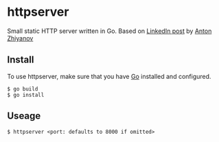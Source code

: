 # httpserver

Small static HTTP server written in Go. Based on [LinkedIn post](https://www.linkedin.com/posts/nalgeon_you-probably-know-about-pythons-built-in-activity-7226603830723903489-iuCM?utm_source=share&utm_medium=member_desktop) by [Anton Zhiyanov](https://www.linkedin.com/in/nalgeon/)

## Install

To use httpserver, make sure that you have [Go](https://golang.org/) installed and configured.

```
$ go build
$ go install
```

## Useage

```
$ httpserver <port: defaults to 8000 if omitted>
```
